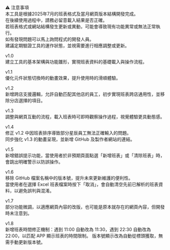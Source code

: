 ⚠ 注意事項  
本工具是根據2025年7月的班表格式及當月網頁版本結構開發完成。  
在後續使用過程中，請務必留意載入結果是否正確。  
若班表格式或網站結構發生更新或異動，可能會導致現有功能異常或無法正常執行。  
如有發現問題可以馬上詢問程式的開發人員。  
建議定期驗證工具的運作狀態，並視需要進行相應調整或更新。  

v1.0  
建立工具的基本架構與功能雛形，實現班表資料的基礎載入與操作流程。  
  
v1.1  
優化元件狀態切換時的動畫效果，提升使用時的滑順體驗。  
  
v1.2  
新增跨店支援邏輯，允許自動匹配其他店的員工，初步實現班表跨店通用性，並移除分店選擇的項目。  
  
v1.3  
調整與網頁互動的流程，載入班表時可即時觀察操作過程，視覺體驗更具動態感。  
  
v1.4  
修正 v1.2 中因班表排序導致部分星辰員工無法正確輸入的問題。  
同步強化 v1.3 的動畫呈現，並新增 GitHub 及製作者網站的連結。  
  
v1.5  
新增錯誤提示功能，當使用者於非預期頁面點選「新增班表」或「清除班表」時，會跳出明確警示以防誤操作。  

v1.6  
移除 GitHub 檔案名稱中的版本號，提升未來更新維護的便利性。  
當使用者在選擇 Excel 班表檔案時按下「取消」，會自動清空先前已解析的班表資料，以避免誤判與混淆。  
  
v1.7  
部分功能微調，以適應網頁內容的改版，也可能是原本就存在的網頁內容，但開發時未注意到。  
  
v1.8  
新增班表時間修正機制：遇到 11:00 自動改為 11:30，遇到 22:30 自動改為 22:00，以匹配 APP 顯示班表的時間限制。
版本號顯示改為自動從標頭獲取，無需手動更新版本號。
